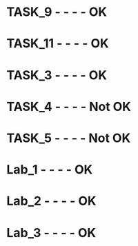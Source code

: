 # TASK_9 - - - - OK
# TASK_11 - - - - OK
# TASK_3 - - - - OK
# TASK_4 - - - - Not OK
# TASK_5 - - - - Not OK
#
#
# Lab_1 - - - - OK
# Lab_2 - - - - OK
# Lab_3 - - - - OK
